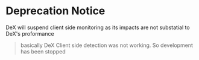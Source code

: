 # Deprecation Notice
DeX will suspend client side monitoring as its impacts are not substatial to DeX's proformance
> basically DeX Client side detection was not working. So development has been stopped
